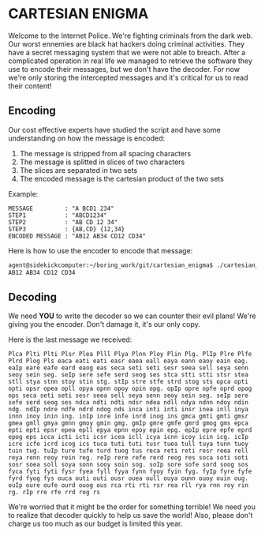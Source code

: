 # CARTESIAN ENIGMA

Welcome to the Internet Police. We're fighting criminals from the dark web. Our worst ennemies are black hat hackers doing criminal activities. They have a secret messaging system that we were not able to breach. After a complicated operation in real life we managed to retrieve the software they use to encode their messages, but we don't have the decoder. For now we're only storing the intercepted messages and it's critical for us to read their content!

## Encoding

Our cost effective experts have studied the script and have some understanding on how the message is encoded:

1. The message is stripped from all spacing characters
2. The message is splitted in slices of two characters
3. The slices are separated in two sets
4. The encoded message is the cartesian product of the two sets

Example:

```
MESSAGE         : "A BCD1 234"
STEP1           : "ABCD1234"
STEP2           : "AB CD 12 34"
STEP3           : {AB,CD} {12,34}
ENCODED MESSAGE : "AB12 AB34 CD12 CD34"
```

Here is how to use the encoder to encode that message:

```bash
agent@sidekickcomputer:~/boring_work/git/cartesian_enigma$ ./cartesian_enigma.sh A BCD1 234
AB12 AB34 CD12 CD34 
```

## Decoding

We need **YOU** to write the decoder so we can counter their evil plans! We're giving you the encoder. Don't damage it, it's our only copy.

Here is the last message we received:

```
Plca Plti Plti Plsr Plea Plll Plya Plnn Ploy Plin Plg. PlIp Plre Plfe Plrd Plog Pls eaca eati eati easr eaea eall eaya eann eaoy eain eag. eaIp eare eafe eard eaog eas seca seti seti sesr seea sell seya senn seoy sein seg. seIp sere sefe serd seog ses stca stti stti stsr stea stll stya stnn stoy stin stg. stIp stre stfe strd stog sts opca opti opti opsr opea opll opya opnn opoy opin opg. opIp opre opfe oprd opog ops seca seti seti sesr seea sell seya senn seoy sein seg. seIp sere sefe serd seog ses ndca ndti ndti ndsr ndea ndll ndya ndnn ndoy ndin ndg. ndIp ndre ndfe ndrd ndog nds inca inti inti insr inea inll inya innn inoy inin ing. inIp inre infe inrd inog ins gmca gmti gmti gmsr gmea gmll gmya gmnn gmoy gmin gmg. gmIp gmre gmfe gmrd gmog gms epca epti epti epsr epea epll epya epnn epoy epin epg. epIp epre epfe eprd epog eps icca icti icti icsr icea icll icya icnn icoy icin icg. icIp icre icfe icrd icog ics tuca tuti tuti tusr tuea tull tuya tunn tuoy tuin tug. tuIp ture tufe turd tuog tus reca reti reti resr reea rell reya renn reoy rein reg. reIp rere refe rerd reog res soca soti soti sosr soea soll soya sonn sooy soin sog. soIp sore sofe sord soog sos fyca fyti fyti fysr fyea fyll fyya fynn fyoy fyin fyg. fyIp fyre fyfe fyrd fyog fys ouca outi outi ousr ouea oull ouya ounn ouoy ouin oug. ouIp oure oufe ourd ouog ous rca rti rti rsr rea rll rya rnn roy rin rg. rIp rre rfe rrd rog rs
```

We're worried that it might be the order for something terrible! We need you to realize that decoder quickly to help us save the world! Also, please don't charge us too much as our budget is limited this year.
